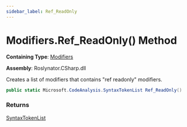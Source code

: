 ```yaml
---
sidebar_label: Ref_ReadOnly
---
```


# Modifiers\.Ref\_ReadOnly\(\) Method

**Containing Type**: [Modifiers](../index.md)

**Assembly**: Roslynator\.CSharp\.dll

  
Creates a list of modifiers that contains "ref readonly" modifiers\.

```csharp
public static Microsoft.CodeAnalysis.SyntaxTokenList Ref_ReadOnly()
```

### Returns

[SyntaxTokenList](https://docs.microsoft.com/en-us/dotnet/api/microsoft.codeanalysis.syntaxtokenlist)

